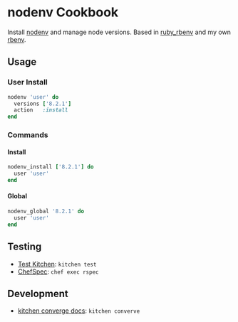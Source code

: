 # nodenv Cookbook

Install [nodenv](https://github.com/nodenv/nodenv) and manage node versions. Based in [ruby_rbenv](https://github.com/sous-chefs/ruby_rbenv) and my own [rbenv](https://github.com/afaundez-cookbooks/rbenv).

## Usage

### User Install

```ruby
nodenv 'user' do
  versions ['8.2.1']
  action   :install
end
```

### Commands

#### Install

```ruby
nodenv_install ['8.2.1'] do
  user 'user'
end
```

#### Global

```ruby
nodenv_global '8.2.1' do
  user 'user'
end
```

## Testing

- [Test Kitchen](https://kitchen.ci/docs/getting-started/running-test): `kitchen test`
- [ChefSpec](https://docs.chef.io/chefspec.html): `chef exec rspec`

## Development

- [kitchen converge docs](https://kitchen.ci/docs/getting-started/running-converge): `kitchen converve`
